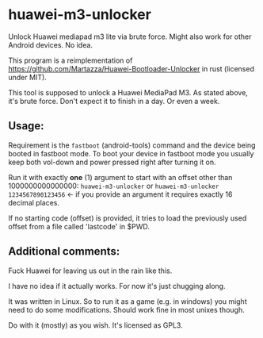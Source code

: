 # huawei-m3-unlocker

Unlock Huawei mediapad m3 lite via brute force. Might also work for other Android devices. No idea.

This program is a reimplementation of https://github.com/Martazza/Huawei-Bootloader-Unlocker in rust (licensed under MIT).

This tool is supposed to unlock a Huawei MediaPad M3. As stated above, it's brute force. Don't expect it to finish in a day. Or even a week.



## Usage:

Requirement is the `fastboot` (android-tools) command and the device being booted in fastboot mode.
To boot your device in fastboot mode you usually keep both vol-down and power pressed right after turning it on.

Run it with exactly **one** (1) argument to start with an offset other than 1000000000000000:
`huawei-m3-unlocker`
or
`huawei-m3-unlocker 1234567890123456` <- if you provide an argument it requires exactly 16 decimal places.

If no starting code (offset) is provided, it tries to load the previously used offset from a file called 'lastcode' in $PWD.



## Additional comments:

Fuck Huawei for leaving us out in the rain like this.

I have no idea if it actually works. For now it's just chugging along.

It was written in Linux. So to run it as a game (e.g. in windows) you might need to do some modifications. Should work fine in most unixes though.

Do with it (mostly) as you wish.
It's licensed as GPL3.
